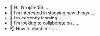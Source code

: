- 👋 Hi, I’m @ret56 .....
- 👀 I’m interested in studying new things ....
- 🌱 I’m currently learning .....
- 💞️ I’m looking to collaborate on .....
- 📫 How to reach me ....
  

<!---
ret56/ret56 is a ✨ special ✨ repository because its `README.md` (this file) appears on your GitHub profile.
You can click the Preview link to take a look at your changes.
--->
